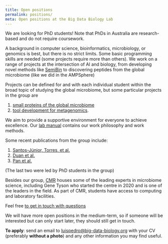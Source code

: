 ```yaml
---
title: Open positions
permalink: positions/
meta: Open positions at the Big Data Biology Lab
---
```

We are looking for PhD students! Note that PhDs in Australia are research-based and do not require coursework.

A background in computer science, bioinformatics, microbiology, or genomics is best, but there is no strict limits. Some basic programming skills are needed (some projects require more than others). We work on a range of projects at the intersection of AI and biology, from developing novel methods like [SemiBin](software/semibin) to discovering peptides from the global microbiome (like we did in the AMPSphere)


Projects can be defined for and with each individual student within the broad topic of studying the global microbiome, but some particular projects in the group are

1. [small proteins of the global microbiome](/project/small_orfs/)
2. [tool development for metagenomics](/software/).

We aim to provide a supportive environment for everyone to achieve excellence. Our [lab manual](/manual) contains our work philosophy and work methods.

Some recent publications from the group include:
1. [Santos-Júnior, Torres, et al.](https://doi.org/10.1016/j.cell.2024.05.013)
2. [Duan et al.](https://doi.org/10.1038/s41467-024-51894-6)
3. [Pan et al.](https://doi.org/10.1038/s41467-022-29843-y)

(The last two were led by PhD students in the group)

Besides our group, [CMR](https://research.qut.edu.au/cmr/) houses some of the leading experts in microbiome science, including Gene Tyson who started the centre in 2020 and is one of the leaders in the field. As part of CMR, students have access to computing and laboratory facilities.

Feel free [to get in touch with questions](mailto:luispedro@big-data-biology.org)

We will have more open positions in the medium-term, so if someone will be interested but can only start later, they should still get in touch.

**To apply**: send an email to
[luispedro@big-data-biology.org](mailto:luispedro@big-data-biology.org) with
your CV (preferably **without a photo**) and any other information you may find
useful.

